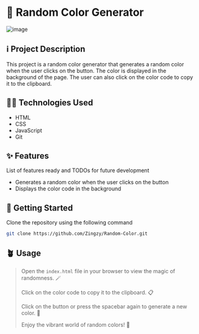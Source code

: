 # 🌈 Random Color Generator

![image](https://github.com/Zingzy/Random-Color/assets/90309290/8f85d3c4-cf9e-4f15-b4ce-697b4705b66c)

## ℹ️ Project Description

This project is a random color generator that generates a random color when the user clicks on the button. The color is displayed in the background of the page. The user can also click on the color code to copy it to the clipboard.

## 🧑‍💻 Technologies Used

* HTML
* CSS
* JavaScript
* Git


## ✨ Features

List of features ready and TODOs for future development
* Generates a random color when the user clicks on the button
* Displays the color code in the background


## 👟 Getting Started

Clone the repository using the following command

```bash
git clone https://github.com/Zingzy/Random-Color.git
```


## 🪴 Usage

> Open the `index.html` file in your browser to view the magic of randomness. 🪄
>
> Click on the color code to copy it to the clipboard. 📋
>
> Click on the button or press the spacebar again to generate a new color. 🎨
>
> Enjoy the vibrant world of random colors! 🎉
>